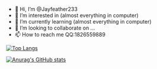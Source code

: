 - 👋 Hi, I’m @Jayfeather233
- 👀 I’m interested in (almost everything in computer)
- 🌱 I’m currently learning (almost everything in computer)
- 💞️ I’m looking to collaborate on ...
- 📫 How to reach me QQ:1826559889

[![Top Langs](https://github-readme-stats-mosa-bunrh04w5-gutaozi.vercel.app/api/top-langs/?username=jayfeather233&layout=compact&exclude_repo=shinxBot)](https://github.com/GuTaoZi/github-readme-stats)

[![Anurag's GitHub stats](https://github-readme-stats-mosa-bunrh04w5-gutaozi.vercel.app/api?username=jayfeather233&count_private=true&show_icons=true&hide_rank=true)](https://github.com/GuTaoZi/github-readme-stats)  


<!---
Jayfeather233/Jayfeather233 is a ✨ special ✨ repository because its `README.md` (this file) appears on your GitHub profile.
You can click the Preview link to take a look at your changes.
--->
